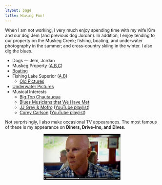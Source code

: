 ```yaml
---
layout: page
title: Having Fun!
---
```


When I am not working, I very much enjoy spending time with my wife Kim and our dog Jem (and previous dog Jordan). In addition, I enjoy tending to our property on the Muskeg Creek; fishing, boating, and underwater photography in the summer; and cross-country skiing in the winter.  I also dig the blues.

* Dogs — Jem, Jordan
* Muskeg Property ([A](https://picasaweb.google.com/dogle.nc/Muskeg_2007?authuser=0&feat=directlink),[B](https://picasaweb.google.com/dogle.nc/Muskeg_2008?authuser=0&feat=directlink),[C](https://picasaweb.google.com/dogle.nc/Muskeg_2010))
* [Boating](https://picasaweb.google.com/dogle.nc/IslandJem02?authuser=0&authkey=Gv1sRgCInn54iGmcmt9gE&feat=directlink)
* Fishing
    Lake Superior ([A](https://picasaweb.google.com/dogle.nc/Fall11_Fishing?authuser=0&authkey=Gv1sRgCMKI_OHD3cuq9wE&feat=directlink),[B](https://picasaweb.google.com/dogle.nc/Fall12_Fishing?authuser=0&authkey=Gv1sRgCKG_1ovEt4uCzAE&feat=directlink))
    * [Old Pictures](https://picasaweb.google.com/dogle.nc/Fishing?authuser=0&authkey=Gv1sRgCJuihNaA56Crbw&feat=directlink)
* [Underwater Pictures](https://picasaweb.google.com/dogle.nc/UnderwaterPictures?authuser=0&feat=directlink)
* Musical Interests
    * [Big Top Chautauqua](http://www.bigtop.org/)
    * [Blues Musicians that We Have Met](https://picasaweb.google.com/dogle.nc/Blues?authuser=0&authkey=Gv1sRgCMGH7euwxIW5wQE&feat=directlink)
    * [JJ Grey & Mofro](http://www.jjgrey.com/) ([YouTube playlist](http://www.youtube.com/playlist?list=PLQke-OARNtwS89p5IcBG283E2Mm05YHCE))
    * [Corey Carlson](http://coreycarlsonmusic.com/) ([YouTube playlist](http://www.youtube.com/playlist?list=PLQke-OARNtwQVWEeyVPSPdEbQGEOSZ_PT))

Not surprisingly, I also make occasional TV appearances.  The most famous of these is my appearance on **Diners, Drive-Ins, and Dives**.

<div style="text-align:center">
  <a href="http://www.foodnetwork.com/videos/delta-diner-0235415.html">
    <img src="../img/Video_DDD.JPG" alt="Derek on Triple-D" height="150px">
  </a>
</div>
